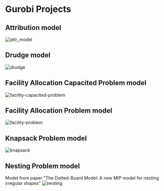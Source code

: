 # Gurobi Projects

## Attribution model
![attr_model](https://user-images.githubusercontent.com/45375544/66015528-49c89980-e4a9-11e9-9762-b9cda323962a.png)

## Drudge model
![drudge](https://user-images.githubusercontent.com/45375544/66015840-8c3ea600-e4aa-11e9-8cf6-b7ad03ed13b1.png)


## Facility Allocation Capacited Problem model
![facility-capacited-problem](https://user-images.githubusercontent.com/45375544/66075499-23027580-e532-11e9-9be1-b80324e178cf.png)

## Facility Allocation Problem model
![facility-problem](https://user-images.githubusercontent.com/45375544/66075606-61983000-e532-11e9-8550-20e9f98ba4d1.png)

## Knapsack Problem model
![knapsack](https://user-images.githubusercontent.com/45375544/66015910-d162d800-e4aa-11e9-8902-7eb12321b1ef.png)

## Nesting Problem model
Model from paper "The Dotted-Board Model: A new MIP model for nesting
irregular shapes"
![nesting](https://user-images.githubusercontent.com/45375544/66015841-8c3ea600-e4aa-11e9-8c09-7e19cca94110.png)
